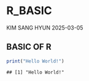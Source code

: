 R_BASIC
================
KIM SANG HYUN
2025-03-05

## BASIC OF R

``` r
print("Hello World!")
```

    ## [1] "Hello World!"
